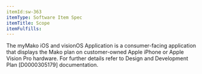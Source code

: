 ```yaml
---
itemId:sw-363
itemType: Software Item Spec
itemTitle: Scope
itemFulfills: 
---
```

The myMako iOS and visionOS Application is a consumer-facing application that displays the Mako plan on customer-owned Apple iPhone or Apple Vision Pro hardware.
For further details refer to Design and Development Plan [D0000305179] documentation.